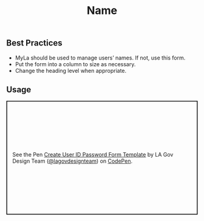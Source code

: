 ﻿---
title: Name
summary: The Name form allows the user to input their name on a form.
tags: form-templates
layout: guide
eleventyNavigation:
  key: Name
  parent: Form Templates
  order: 5
  excerpt: The Name form allows the user to input their name on a form.
  img: /img/illustrations/illus-name.svg
---

## Best Practices

- MyLa should be used to manage users’ names. If not, use this form.
- Put the form into a column to size as necessary.
- Change the heading level when appropriate.

## Usage

<p class="codepen" data-height="300" data-default-tab="html,result" data-slug-hash="VYwgNMo" data-pen-title="Create User ID Password Form Template" data-editable="true" data-user="lagovdesignteam" style="height: 300px; box-sizing: border-box; display: flex; align-items: center; justify-content: center; border: 2px solid; margin: 1em 0; padding: 1em;">
  <span>See the Pen <a href="https://codepen.io/lagovdesignteam/pen/VYwgNMo">
  Create User ID Password Form Template</a> by LA Gov Design Team (<a href="https://codepen.io/lagovdesignteam">@lagovdesignteam</a>)
  on <a href="https://codepen.io">CodePen</a>.</span>
</p>
<script async src="https://public.codepenassets.com/embed/index.js"></script>
